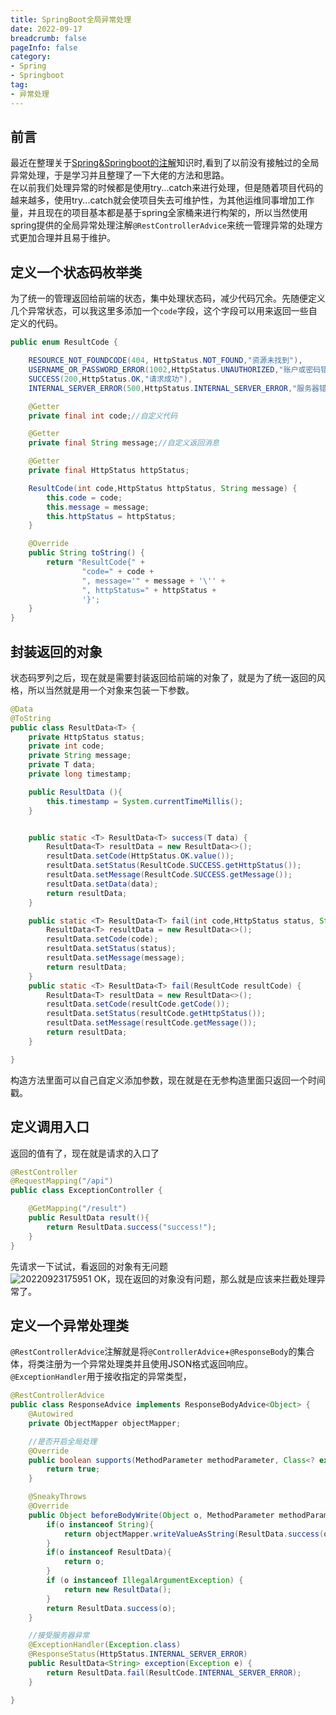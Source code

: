 ```yaml
---
title: SpringBoot全局异常处理
date: 2022-09-17
breadcrumb: false
pageInfo: false
category:
- Spring
- Springboot
tag:
- 异常处理
---
```


## 前言
最近在整理关于[Spring&Springboot的注解](Spring&SpringBoot常用注解总结)知识时,看到了以前没有接触过的全局异常处理，于是学习并且整理了一下大佬的方法和思路。  
在以前我们处理异常的时候都是使用try...catch来进行处理，但是随着项目代码的越来越多，使用try...catch就会使项目失去可维护性，为其他运维同事增加工作量，并且现在的项目基本都是基于spring全家桶来进行构架的，所以当然使用spring提供的全局异常处理注解`@RestControllerAdvice`来统一管理异常的处理方式更加合理并且易于维护。

## 定义一个状态码枚举类
为了统一的管理返回给前端的状态，集中处理状态码，减少代码冗余。先随便定义几个异常状态，可以我这里多添加一个`code`字段，这个字段可以用来返回一些自定义的代码。
```java :no-line-numbers
public enum ResultCode {

    RESOURCE_NOT_FOUNDCODE(404, HttpStatus.NOT_FOUND,"资源未找到"),
    USERNAME_OR_PASSWORD_ERROR(1002,HttpStatus.UNAUTHORIZED,"账户或密码错误"),
    SUCCESS(200,HttpStatus.OK,"请求成功"),
    INTERNAL_SERVER_ERROR(500,HttpStatus.INTERNAL_SERVER_ERROR,"服务器错误");

    @Getter
    private final int code;//自定义代码

    @Getter
    private final String message;//自定义返回消息

    @Getter
    private final HttpStatus httpStatus;

    ResultCode(int code,HttpStatus httpStatus, String message) {
        this.code = code;
        this.message = message;
        this.httpStatus = httpStatus;
    }

    @Override
    public String toString() {
        return "ResultCode{" +
                "code=" + code +
                ", message='" + message + '\'' +
                ", httpStatus=" + httpStatus +
                '}';
    }
}

```
## 封装返回的对象
状态码罗列之后，现在就是需要封装返回给前端的对象了，就是为了统一返回的风格，所以当然就是用一个对象来包装一下参数。
``` java :no-line-numbers
@Data
@ToString
public class ResultData<T> {
    private HttpStatus status;
    private int code;
    private String message;
    private T data;
    private long timestamp;

    public ResultData (){
        this.timestamp = System.currentTimeMillis();
    }


    public static <T> ResultData<T> success(T data) {
        ResultData<T> resultData = new ResultData<>();
        resultData.setCode(HttpStatus.OK.value());
        resultData.setStatus(ResultCode.SUCCESS.getHttpStatus());
        resultData.setMessage(ResultCode.SUCCESS.getMessage());
        resultData.setData(data);
        return resultData;
    }

    public static <T> ResultData<T> fail(int code,HttpStatus status, String message) {
        ResultData<T> resultData = new ResultData<>();
        resultData.setCode(code);
        resultData.setStatus(status);
        resultData.setMessage(message);
        return resultData;
    }
    public static <T> ResultData<T> fail(ResultCode resultCode) {
        ResultData<T> resultData = new ResultData<>();
        resultData.setCode(resultCode.getCode());
        resultData.setStatus(resultCode.getHttpStatus());
        resultData.setMessage(resultCode.getMessage());
        return resultData;
    }

}

```
构造方法里面可以自己自定义添加参数，现在就是在无参构造里面只返回一个时间戳。  

## 定义调用入口
返回的值有了，现在就是请求的入口了
``` java :no-line-numbers
@RestController
@RequestMapping("/api")
public class ExceptionController {

    @GetMapping("/result")
    public ResultData result(){
        return ResultData.success("success!");
    }
}

```
先请求一下试试，看返回的对象有无问题   
![20220923175951](https://blog-1253887276.cos.ap-chongqing.myqcloud.com/vscodeblog/20220923175951.png)
OK，现在返回的对象没有问题，那么就是应该来拦截处理异常了。

## 定义一个异常处理类
`@RestControllerAdvice`注解就是将`@ControllerAdvice`+`@ResponseBody`的集合体，将类注册为一个异常处理类并且使用JSON格式返回响应。  
`@ExceptionHandler`用于接收指定的异常类型，
``` java :no-line-numbers
@RestControllerAdvice
public class ResponseAdvice implements ResponseBodyAdvice<Object> {
    @Autowired
    private ObjectMapper objectMapper;

    //是否开启全局处理
    @Override
    public boolean supports(MethodParameter methodParameter, Class<? extends HttpMessageConverter<?>> aClass) {
        return true;
    }

    @SneakyThrows
    @Override
    public Object beforeBodyWrite(Object o, MethodParameter methodParameter, MediaType mediaType, Class<? extends HttpMessageConverter<?>> aClass, ServerHttpRequest serverHttpRequest, ServerHttpResponse serverHttpResponse) {
        if(o instanceof String){
            return objectMapper.writeValueAsString(ResultData.success(o));
        }
        if(o instanceof ResultData){
            return o;
        }
        if (o instanceof IllegalArgumentException) {
            return new ResultData();
        }
        return ResultData.success(o);
    }

    //接受服务器异常
    @ExceptionHandler(Exception.class)
    @ResponseStatus(HttpStatus.INTERNAL_SERVER_ERROR)
    public ResultData<String> exception(Exception e) {
        return ResultData.fail(ResultCode.INTERNAL_SERVER_ERROR);
    }

}

```
